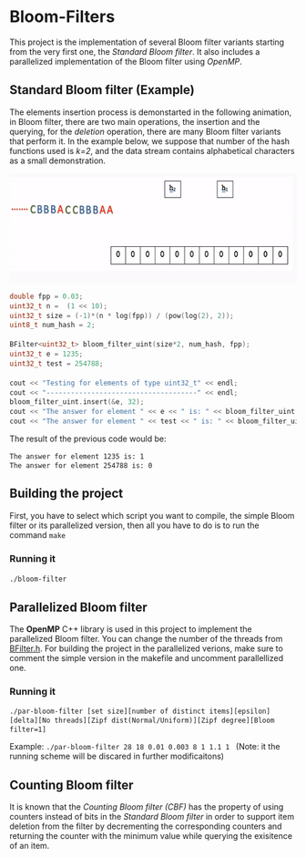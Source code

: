 # Bloom-Filters
This project is the implementation of several Bloom filter variants starting from the very first one, the *Standard Bloom filter*.
It also includes a parallelized implementation of the Bloom filter using *OpenMP*.

## Standard Bloom filter (Example)
The elements insertion process is demonstarted in the following animation, in Bloom filter, there are two main operations, the insertion and the querying, for the *deletion* operation, there are many Bloom filter variants that perform it. 
In the example below, we suppose that number of the hash functions used is *k=2*, and the data stream contains alphabetical characters as a small demonstration. 
<p align="center">
<img align="center" width="600" height="193" src="https://github.com/RoronoaZ/Bloom-Filters/blob/master/bloom-filter.gif">
</p>

```C++
double fpp = 0.03;
uint32_t n =  (1 << 10);
uint32_t size = (-1)*(n * log(fpp)) / (pow(log(2), 2));
uint8_t num_hash = 2;

BFilter<uint32_t> bloom_filter_uint(size*2, num_hash, fpp);
uint32_t e = 1235;
uint32_t test = 254788;

cout << "Testing for elements of type uint32_t" << endl;
cout << "-------------------------------------" << endl;
bloom_filter_uint.insert(&e, 32);
cout << "The answer for element " << e << " is: " << bloom_filter_uint.query(&e, 32) << endl;
cout << "The answer for element " << test << " is: " << bloom_filter_uint.query(&test, 32) << endl;
```

The result of the previous code would be:
```
The answer for element 1235 is: 1
The answer for element 254788 is: 0
```

## Building the project
First, you have to select which script you want to compile, the simple Bloom filter or its parallelized version, 
then all you have to do is to run the command ```make```
### Running it
```./bloom-filter```

## Parallelized Bloom filter
The **OpenMP** C++ library is used in this project to implement the parallelized Bloom filter. You can change the number of the 
threads from [BFilter.h](Bloom-Filters/Bloom-filter/BFilter.h).
For building the project in the parallelized verions, make sure to comment the simple version in the makefile and uncomment parallellized 
one.

### Running it
```
./par-bloom-filter [set size][number of distinct items][epsilon][delta][No threads][Zipf dist(Normal/Uniform)][Zipf degree][Bloom filter=1]
```
Example: ```./par-bloom-filter 28 18 0.01 0.003 8 1 1.1 1 ```
(Note: it the running scheme will be discared in further modificaitons)

## Counting Bloom filter
It is known that the *Counting Bloom filter (CBF)* has the property of using counters instead of bits in the *Standard Bloom filter* in order to support item deletion from the filter by decrementing the corresponding counters and returning the counter with the minimum value while querying the exisitence of an item. 
